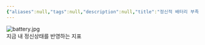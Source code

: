 ```yaml
---
{"aliases":null,"tags":null,"description":null,"title":"정신적 배터리 부족 20231029","created":"2023-12-17T22:23:53","updated":"2023-12-17T22:25:01","dg-publish":true,"permalink":"/docs/정신적 배터리 부족 20231029/","dgPassFrontmatter":true}
---
```


![battery.jpg](/img/user/docs/assets/battery.jpg)  
지금 내 정신상태를 반영하는 지표

